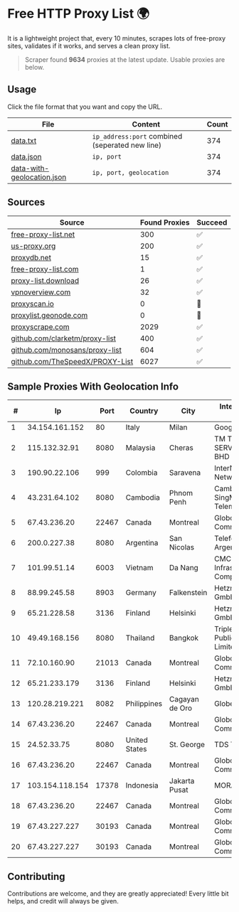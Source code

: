 
# Free HTTP Proxy List 🌍

It is a lightweight project that, every 10 minutes, scrapes lots of free-proxy sites, validates if it works, and serves a clean proxy list.


> Scraper found **9634** proxies at the latest update. Usable proxies are below.

## Usage

Click the file format that you want and copy the URL.


|File|Content|Count|
|----|-------|-----|
|[data.txt](https://raw.githubusercontent.com/themiralay/Proxy-List-World/master/data.txt)|`ip_address:port` combined (seperated new line)|374|
|[data.json](https://raw.githubusercontent.com/themiralay/Proxy-List-World/master/data.json)|`ip, port`|374|
|[data-with-geolocation.json](https://raw.githubusercontent.com/themiralay/Proxy-List-World/master/data-with-geolocation.json)|`ip, port, geolocation`|374|

## Sources

|Source|Found Proxies|Succeed|
|------|-------------|-------|
|[free-proxy-list.net](https://free-proxy-list.net)|300|✅|
|[us-proxy.org](https://www.us-proxy.org)|200|✅|
|[proxydb.net](http://proxydb.net)|15|✅|
|[free-proxy-list.com](https://free-proxy-list.com/?page=&port=&type%5B%5D=http&type%5B%5D=https&up_time=0&search=Search)|1|✅|
|[proxy-list.download](https://www.proxy-list.download/HTTP)|26|✅|
|[vpnoverview.com](https://vpnoverview.com/privacy/anonymous-browsing/free-proxy-servers)|32|✅|
|[proxyscan.io](https://www.proxyscan.io)|0|🚫|
|[proxylist.geonode.com](https://proxylist.geonode.com/api/proxy-list?limit=300&page=1&sort_by=lastChecked&sort_type=desc&protocols=http,https)|0|🚫|
|[proxyscrape.com](https://api.proxyscrape.com/v2/?request=displayproxies&protocol=http&timeout=10000&country=all&ssl=all&anonymity=all)|2029|✅|
|[github.com/clarketm/proxy-list](https://raw.githubusercontent.com/clarketm/proxy-list/master/proxy-list-raw.txt)|400|✅|
|[github.com/monosans/proxy-list](https://raw.githubusercontent.com/monosans/proxy-list/main/proxies/http.txt)|604|✅|
|[github.com/TheSpeedX/PROXY-List](https://raw.githubusercontent.com/TheSpeedX/PROXY-List/master/http.txt)|6027|✅|


## Sample Proxies With Geolocation Info

|#|Ip|Port|Country|City|Internet Service Provider|
|-|--|----|-------|----|-------------------------|
|1|34.154.161.152|80|Italy|Milan|Google LLC|
|2|115.132.32.91|8080|Malaysia|Cheras|TM TECHNOLOGY SERVICES SDN BHD|
|3|190.90.22.106|999|Colombia|Saravena|InterNexa Global Network|
|4|43.231.64.102|8080|Cambodia|Phnom Penh|Cambodian SingMeng Telemedia Co|
|5|67.43.236.20|22467|Canada|Montreal|GloboTech Communications|
|6|200.0.227.38|8080|Argentina|San Nicolas|Telefonica de Argentina|
|7|101.99.51.14|6003|Vietnam|Da Nang|CMC Telecom Infrastructure Company|
|8|88.99.245.58|8903|Germany|Falkenstein|Hetzner Online GmbH|
|9|65.21.228.58|3136|Finland|Helsinki|Hetzner Online GmbH|
|10|49.49.168.156|8080|Thailand|Bangkok|Triple T Broadband Public Company Limited|
|11|72.10.160.90|21013|Canada|Montreal|GloboTech Communications|
|12|65.21.233.179|3136|Finland|Helsinki|Hetzner Online GmbH|
|13|120.28.219.221|8082|Philippines|Cagayan de Oro|Globe Telecom|
|14|67.43.236.20|22467|Canada|Montreal|GloboTech Communications|
|15|24.52.33.75|8080|United States|St. George|TDS TELECOM|
|16|67.43.236.20|22467|Canada|Montreal|GloboTech Communications|
|17|103.154.118.154|17378|Indonesia|Jakarta Pusat|MORATELINDONAP|
|18|67.43.236.20|22467|Canada|Montreal|GloboTech Communications|
|19|67.43.227.227|30193|Canada|Montreal|GloboTech Communications|
|20|67.43.227.227|30193|Canada|Montreal|GloboTech Communications|



## Contributing

Contributions are welcome, and they are greatly appreciated! Every
little bit helps, and credit will always be given.

